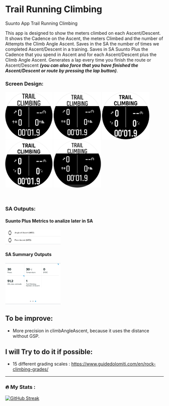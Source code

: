 # Trail Running Climbing
Suunto App Trail Running Climbing

This app is designed to show the meters climbed on each Ascent/Descent. It shows the Cadence on the Ascent, the meters Climbed and the number of Attempts the Climb Angle Ascent. Saves in the SA the number of times we completed Ascent/Descent in a training. Saves in SA Suunto Plus the Cadence that you spend in Ascent and for each Ascent/Descent plus the Climb Angle Ascent. Generates a lap every time you finish the route or Ascent/Descent ***(you can also force that you have finished the Ascent/Descent or route by pressing the lap button)***.

### Screen Design:
<img src="Small.png " width="150" height="150"> <img src="Medium.png " width="150" height="150"> <img src="Medium UI2.png " width="150" height="150"> <img src="Medium UI2 Plus.png " width="150" height="150"> <img src="Large.png " width="150" height="150">

<br/>
 
### SA Outputs:
  #### Suunto Plus Metrics to analize later in SA
  <img src="SuuntoPlusMetric.jpg" width="35%" height="35%">
   <br/>
   
  #### SA Summary Outputs
  <img src="SA_Metrics.jpg" width="35%" height="35%">
   <br/>
   
## To be improve:
  - More precision in climbAngleAscent, because it uses the distance without GSP.

## I will Try to do it if possible:
  - 15 different grading scales : https://www.guidedolomiti.com/en/rock-climbing-grades/

---
### :fire: My Stats :
[![GitHub Streak](http://github-readme-streak-stats.herokuapp.com?user=osmufe&theme=submarine-flowers&hide_border=true&date_format=j%20M%5B%20Y%5D&mode=weekly&border=DD2727)](https://git.io/streak-stats)
